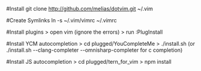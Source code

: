 #Install
    git clone http://github.com/meIias/dotvim.git ~/.vim

#Create Symlinks
    ln -s ~/.vim/vimrc ~/.vimrc

#Install plugins
    > open vim (ignore the errors)
    > run :PlugInstall

#Install YCM autocompletion
    > cd plugged/YouCompleteMe
    > ./install.sh (or ./install.sh --clang-completer --omnisharp-completer for c completion)

#Install JS autocompletion
    > cd plugged/tern_for_vim
    > npm install

